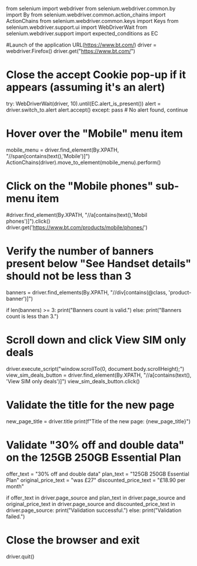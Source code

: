 from selenium import webdriver
from selenium.webdriver.common.by import By
from selenium.webdriver.common.action_chains import ActionChains
from selenium.webdriver.common.keys import Keys
from selenium.webdriver.support.ui import WebDriverWait
from selenium.webdriver.support import expected_conditions as EC

#Launch of the application URL(https://www.bt.com/)
driver = webdriver.Firefox()
driver.get("https://www.bt.com/")

# Close the accept Cookie pop-up if it appears (assuming it's an alert)
try:
    WebDriverWait(driver, 10).until(EC.alert_is_present())
    alert = driver.switch_to.alert
    alert.accept()
except:
    pass  # No alert found, continue

# Hover over the "Mobile" menu item
mobile_menu = driver.find_element(By.XPATH, "//span[contains(text(),'Mobile')]")
ActionChains(driver).move_to_element(mobile_menu).perform()

# Click on the "Mobile phones" sub-menu item
#driver.find_element(By.XPATH, "//a[contains(text(),'Mobil phones')]").click()
driver.get('https://www.bt.com/products/mobile/phones/')


# Verify the number of banners present below "See Handset details" should not be less than 3
banners = driver.find_elements(By.XPATH, "//div[contains(@class, 'product-banner')]")

if len(banners) >= 3:
    print("Banners count is valid.")
else:
    print("Banners count is less than 3.")


# Scroll down and click View SIM only deals
driver.execute_script("window.scrollTo(0, document.body.scrollHeight);")
view_sim_deals_button = driver.find_element(By.XPATH, "//a[contains(text(), 'View SIM only deals')]")
view_sim_deals_button.click()

# Validate the title for the new page
new_page_title = driver.title
print(f"Title of the new page: {new_page_title}")


# Validate "30% off and double data" on the 125GB 250GB Essential Plan
offer_text = "30% off and double data"
plan_text = "125GB 250GB Essential Plan"
original_price_text = "was £27"
discounted_price_text = "£18.90 per month"

if offer_text in driver.page_source and plan_text in driver.page_source and original_price_text in driver.page_source and discounted_price_text in driver.page_source:
    print("Validation successful.")
else:
    print("Validation failed.")


# Close the browser and exit
driver.quit()
